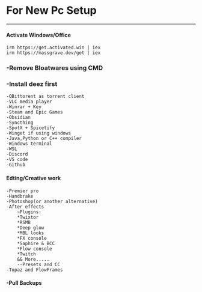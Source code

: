# For New Pc Setup
---
#### Activate Windows/Office
    irm https://get.activated.win | iex
    irm https://massgrave.dev/get | iex
### -Remove Bloatwares using CMD
### -Install deez first
    -QBittorent as torrent client
    -VLC media player
    -Winrar + Key
    -Steam and Epic Games
    -Obsidian 
    -Syncthing
    -SpotX + Spicetify
    -Winget if using windows
    -Java,Python or C++ compiler
    -Windows terminal 
    -WSL
    -Discord
    -VS code
    -Github
#### Edting/Creative work
    -Premier pro
    -Handbrake
    -Photoshop(or another alternative)
    -After effects
        ~Plugins:
        *Twixtor
        *RSMB
        *Deep glow
        *MBL looks
        *FX console
        *Saphire & BCC
        *Flow console
        *Twitch
        && More.....
        --Presets and CC
    -Topaz and FlowFrames
#### -Pull Backups